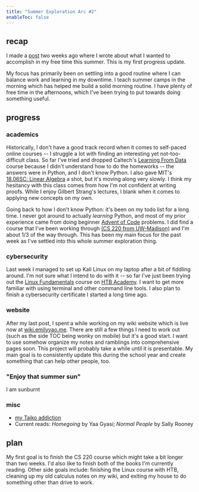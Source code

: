 ```yaml
---
title: "Summer Exploration Arc #2"
enableToc: false
---
```

## recap
I made a [post](/2022-sea1) two weeks ago where I wrote about what I wanted to accomplish in my free time this summer. This is my first progress update.

My focus has primarily been on settling into a good routine where I can balance work and learning in my downtime. I teach summer camps in the morning which has helped me build a solid morning routine. I have plenty of free time in the afternoons, which I've been trying to put towards doing something useful.

## progress
### academics
Historically, I don't have a good track record when it comes to self-paced online courses -- I struggle a lot with finding an interesting yet not-too-difficult class. So far I've tried and dropped Caltech's [Learning From Data](https://work.caltech.edu/telecourse) course because I didn't understand how to do the homeworks -- the answers were in Python, and I don't know Python. I also gave MIT's [18.06SC: Linear Algebra](https://openlearninglibrary.mit.edu/courses/course-v1:OCW+18.06SC+2T2019/about) a shot, but it's moving along very slowly. I think my hesitancy with this class comes from how I'm not confident at writing proofs. While I enjoy Gilbert Strang's lectures, I blank when it comes to applying new concepts on my own.

Going back to how I don't know Python: it's been on my todo list for a long time. I never got around to actually *learning* Python, and most of my prior experience came from doing beginner [Advent of Code](https://adventofcode.com/) problems. I did find a course that I've been working through [(CS 220 from UW-Madison)](http://msyamkumar.com/cs220/s20/schedule.html) and I'm about 1/3 of the way through. This has been my main focus for the past week as I've settled into this whole summer exploration thing.

### cybersecurity
Last week I managed to set up Kali Linux on my laptop after a bit of fiddling around. I'm not sure what I intend to do with it -- so far I've just been trying out the [Linux Fundamentals](https://academy.hackthebox.com/course/preview/linux-fundamentals) course on [HTB Academy](https://academy.hackthebox.com/). I want to get more familiar with using terminal and other command line tools. I also plan to finish a cybersecurity certificate I started a long time ago.

### website
After my last post, I spent a while working on my wiki website which is live now at [wiki.emilyyao.me](https://wiki.emilyyao.me). There are still a few things I need to work out (such as the side TOC being wonky on mobile) but it's a good start. I want to use somehow organize my notes and ramblings into comprehensive pages soon. This project will probably take a while until it is presentable. My main goal is to consistently update this during the school year and create something that can help other people, too.

### "Enjoy that summer sun"
I am sunburnt

### misc
- [my Taiko addiction](https://youtu.be/QbPj5vfprIQ)
- Current reads: *Homegoing* by Yaa Gyasi; *Normal People* by Sally Rooney

## plan
My first goal is to finish the CS 220 course which might take a bit longer than two weeks. I'd also like to finish both of the books I'm currently reading. Other side goals include: finishing the Linux course with HTB, cleaning up my old calculus notes on my wiki, and exiting my house to do something other than drive to work.